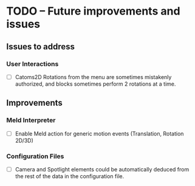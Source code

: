 # TODO – Future improvements and issues

## Issues to address

### User Interactions 
- [ ] Catoms2D Rotations from the menu are sometimes mistakenly authorized, and blocks sometimes perform 2 rotations at a time.

## Improvements

### Meld Interpreter
- [ ] Enable Meld action for generic motion events (Translation, Rotation 2D/3D)

### Configuration Files
- [ ] Camera and Spotlight elements could be automatically deduced from the rest of the data in the configuration file.
